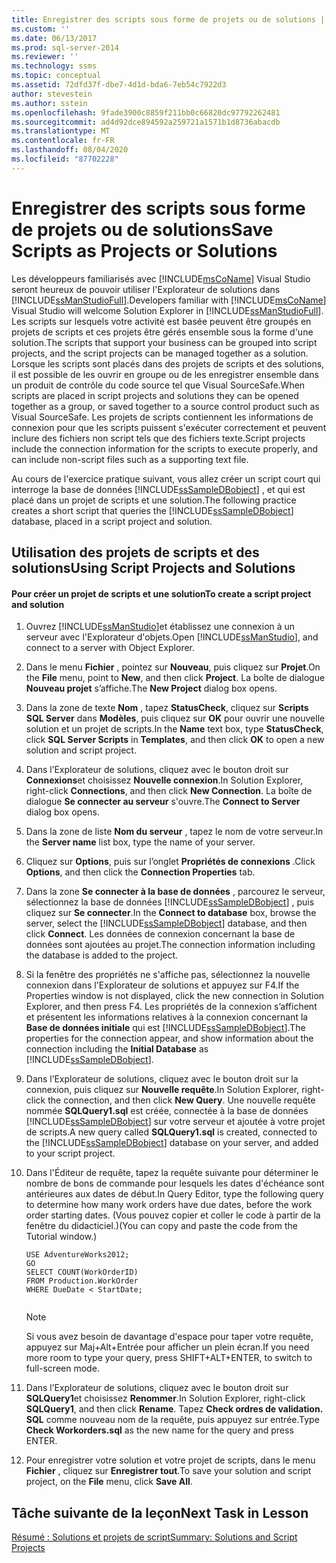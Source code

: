 ```yaml
---
title: Enregistrer des scripts sous forme de projets ou de solutions | Microsoft Docs
ms.custom: ''
ms.date: 06/13/2017
ms.prod: sql-server-2014
ms.reviewer: ''
ms.technology: ssms
ms.topic: conceptual
ms.assetid: 72dfd37f-dbe7-4d1d-bda6-7eb54c7922d3
author: stevestein
ms.author: sstein
ms.openlocfilehash: 9fade3900c8859f211bb0c66820dc97792262481
ms.sourcegitcommit: ad4d92dce894592a259721a1571b1d8736abacdb
ms.translationtype: MT
ms.contentlocale: fr-FR
ms.lasthandoff: 08/04/2020
ms.locfileid: "87702228"
---
```

# <a name="save-scripts-as-projects-or-solutions"></a><span data-ttu-id="b7e68-102">Enregistrer des scripts sous forme de projets ou de solutions</span><span class="sxs-lookup"><span data-stu-id="b7e68-102">Save Scripts as Projects or Solutions</span></span>
  <span data-ttu-id="b7e68-103">Les développeurs familiarisés avec [!INCLUDE[msCoName](../../includes/msconame-md.md)] Visual Studio seront heureux de pouvoir utiliser l'Explorateur de solutions dans [!INCLUDE[ssManStudioFull](../../includes/ssmanstudiofull-md.md)].</span><span class="sxs-lookup"><span data-stu-id="b7e68-103">Developers familiar with [!INCLUDE[msCoName](../../includes/msconame-md.md)] Visual Studio will welcome Solution Explorer in [!INCLUDE[ssManStudioFull](../../includes/ssmanstudiofull-md.md)].</span></span> <span data-ttu-id="b7e68-104">Les scripts sur lesquels votre activité est basée peuvent être groupés en projets de scripts et ces projets être gérés ensemble sous la forme d'une solution.</span><span class="sxs-lookup"><span data-stu-id="b7e68-104">The scripts that support your business can be grouped into script projects, and the script projects can be managed together as a solution.</span></span> <span data-ttu-id="b7e68-105">Lorsque les scripts sont placés dans des projets de scripts et des solutions, il est possible de les ouvrir en groupe ou de les enregistrer ensemble dans un produit de contrôle du code source tel que Visual SourceSafe.</span><span class="sxs-lookup"><span data-stu-id="b7e68-105">When scripts are placed in script projects and solutions they can be opened together as a group, or saved together to a source control product such as Visual SourceSafe.</span></span> <span data-ttu-id="b7e68-106">Les projets de scripts contiennent les informations de connexion pour que les scripts puissent s'exécuter correctement et peuvent inclure des fichiers non script tels que des fichiers texte.</span><span class="sxs-lookup"><span data-stu-id="b7e68-106">Script projects include the connection information for the scripts to execute properly, and can include non-script files such as a supporting text file.</span></span>  
  
 <span data-ttu-id="b7e68-107">Au cours de l'exercice pratique suivant, vous allez créer un script court qui interroge la base de données [!INCLUDE[ssSampleDBobject](../../includes/sssampledbobject-md.md)] , et qui est placé dans un projet de scripts et une solution.</span><span class="sxs-lookup"><span data-stu-id="b7e68-107">The following practice creates a short script that queries the [!INCLUDE[ssSampleDBobject](../../includes/sssampledbobject-md.md)] database, placed in a script project and solution.</span></span>  
  
## <a name="using-script-projects-and-solutions"></a><span data-ttu-id="b7e68-108">Utilisation des projets de scripts et des solutions</span><span class="sxs-lookup"><span data-stu-id="b7e68-108">Using Script Projects and Solutions</span></span>  
  
#### <a name="to-create-a-script-project-and-solution"></a><span data-ttu-id="b7e68-109">Pour créer un projet de scripts et une solution</span><span class="sxs-lookup"><span data-stu-id="b7e68-109">To create a script project and solution</span></span>  
  
1.  <span data-ttu-id="b7e68-110">Ouvrez [!INCLUDE[ssManStudio](../../includes/ssmanstudio-md.md)]et établissez une connexion à un serveur avec l'Explorateur d'objets.</span><span class="sxs-lookup"><span data-stu-id="b7e68-110">Open [!INCLUDE[ssManStudio](../../includes/ssmanstudio-md.md)], and connect to a server with Object Explorer.</span></span>  
  
2.  <span data-ttu-id="b7e68-111">Dans le menu **Fichier** , pointez sur **Nouveau**, puis cliquez sur **Projet**.</span><span class="sxs-lookup"><span data-stu-id="b7e68-111">On the **File** menu, point to **New**, and then click **Project**.</span></span> <span data-ttu-id="b7e68-112">La boîte de dialogue **Nouveau projet** s’affiche.</span><span class="sxs-lookup"><span data-stu-id="b7e68-112">The **New Project** dialog box opens.</span></span>  
  
3.  <span data-ttu-id="b7e68-113">Dans la zone de texte **Nom** , tapez **StatusCheck**, cliquez sur **Scripts SQL Server** dans **Modèles**, puis cliquez sur **OK** pour ouvrir une nouvelle solution et un projet de scripts.</span><span class="sxs-lookup"><span data-stu-id="b7e68-113">In the **Name** text box, type **StatusCheck**, click **SQL Server Scripts** in **Templates**, and then click **OK** to open a new solution and script project.</span></span>  
  
4.  <span data-ttu-id="b7e68-114">Dans l’Explorateur de solutions, cliquez avec le bouton droit sur **Connexions**et choisissez **Nouvelle connexion**.</span><span class="sxs-lookup"><span data-stu-id="b7e68-114">In Solution Explorer, right-click **Connections**, and then click **New Connection**.</span></span> <span data-ttu-id="b7e68-115">La boîte de dialogue **Se connecter au serveur** s'ouvre.</span><span class="sxs-lookup"><span data-stu-id="b7e68-115">The **Connect to Server** dialog box opens.</span></span>  
  
5.  <span data-ttu-id="b7e68-116">Dans la zone de liste **Nom du serveur** , tapez le nom de votre serveur.</span><span class="sxs-lookup"><span data-stu-id="b7e68-116">In the **Server name** list box, type the name of your server.</span></span>  
  
6.  <span data-ttu-id="b7e68-117">Cliquez sur **Options**, puis sur l’onglet **Propriétés de connexions** .</span><span class="sxs-lookup"><span data-stu-id="b7e68-117">Click **Options**, and then click the **Connection Properties** tab.</span></span>  
  
7.  <span data-ttu-id="b7e68-118">Dans la zone **Se connecter à la base de données** , parcourez le serveur, sélectionnez la base de données [!INCLUDE[ssSampleDBobject](../../includes/sssampledbobject-md.md)] , puis cliquez sur **Se connecter**.</span><span class="sxs-lookup"><span data-stu-id="b7e68-118">In the **Connect to database** box, browse the server, select the [!INCLUDE[ssSampleDBobject](../../includes/sssampledbobject-md.md)] database, and then click **Connect**.</span></span> <span data-ttu-id="b7e68-119">Les données de connexion concernant la base de données sont ajoutées au projet.</span><span class="sxs-lookup"><span data-stu-id="b7e68-119">The connection information including the database is added to the project.</span></span>  
  
8.  <span data-ttu-id="b7e68-120">Si la fenêtre des propriétés ne s'affiche pas, sélectionnez la nouvelle connexion dans l'Explorateur de solutions et appuyez sur F4.</span><span class="sxs-lookup"><span data-stu-id="b7e68-120">If the Properties window is not displayed, click the new connection in Solution Explorer, and then press F4.</span></span> <span data-ttu-id="b7e68-121">Les propriétés de la connexion s’affichent et présentent les informations relatives à la connexion concernant la **Base de données initiale** qui est [!INCLUDE[ssSampleDBobject](../../includes/sssampledbobject-md.md)].</span><span class="sxs-lookup"><span data-stu-id="b7e68-121">The properties for the connection appear, and show information about the connection including the **Initial Database** as [!INCLUDE[ssSampleDBobject](../../includes/sssampledbobject-md.md)].</span></span>  
  
9. <span data-ttu-id="b7e68-122">Dans l’Explorateur de solutions, cliquez avec le bouton droit sur la connexion, puis cliquez sur **Nouvelle requête**.</span><span class="sxs-lookup"><span data-stu-id="b7e68-122">In Solution Explorer, right-click the connection, and then click **New Query**.</span></span> <span data-ttu-id="b7e68-123">Une nouvelle requête nommée **SQLQuery1.sql** est créée, connectée à la base de données [!INCLUDE[ssSampleDBobject](../../includes/sssampledbobject-md.md)] sur votre serveur et ajoutée à votre projet de scripts.</span><span class="sxs-lookup"><span data-stu-id="b7e68-123">A new query called **SQLQuery1.sql** is created, connected to the [!INCLUDE[ssSampleDBobject](../../includes/sssampledbobject-md.md)] database on your server, and added to your script project.</span></span>  
  
10. <span data-ttu-id="b7e68-124">Dans l'Éditeur de requête, tapez la requête suivante pour déterminer le nombre de bons de commande pour lesquels les dates d'échéance sont antérieures aux dates de début.</span><span class="sxs-lookup"><span data-stu-id="b7e68-124">In Query Editor, type the following query to determine how many work orders have due dates, before the work order starting dates.</span></span> <span data-ttu-id="b7e68-125">(Vous pouvez copier et coller le code à partir de la fenêtre du didacticiel.)</span><span class="sxs-lookup"><span data-stu-id="b7e68-125">(You can copy and paste the code from the Tutorial window.)</span></span>  
  
    ```  
    USE AdventureWorks2012;  
    GO  
    SELECT COUNT(WorkOrderID)  
    FROM Production.WorkOrder  
    WHERE DueDate < StartDate;  
  
    ```  
  
    > [!NOTE]  
    >  <span data-ttu-id="b7e68-126">Si vous avez besoin de davantage d'espace pour taper votre requête, appuyez sur Maj+Alt+Entrée pour afficher un plein écran.</span><span class="sxs-lookup"><span data-stu-id="b7e68-126">If you need more room to type your query, press SHIFT+ALT+ENTER, to switch to full-screen mode.</span></span>  
  
11. <span data-ttu-id="b7e68-127">Dans l’Explorateur de solutions, cliquez avec le bouton droit sur **SQLQuery1**et choisissez **Renommer**.</span><span class="sxs-lookup"><span data-stu-id="b7e68-127">In Solution Explorer, right-click **SQLQuery1**, and then click **Rename**.</span></span> <span data-ttu-id="b7e68-128">Tapez **Check ordres de validation. SQL** comme nouveau nom de la requête, puis appuyez sur entrée.</span><span class="sxs-lookup"><span data-stu-id="b7e68-128">Type **Check Workorders.sql** as the new name for the query and press ENTER.</span></span>  
  
12. <span data-ttu-id="b7e68-129">Pour enregistrer votre solution et votre projet de scripts, dans le menu **Fichier** , cliquez sur **Enregistrer tout**.</span><span class="sxs-lookup"><span data-stu-id="b7e68-129">To save your solution and script project, on the **File** menu, click **Save All**.</span></span>  
  
## <a name="next-task-in-lesson"></a><span data-ttu-id="b7e68-130">Tâche suivante de la leçon</span><span class="sxs-lookup"><span data-stu-id="b7e68-130">Next Task in Lesson</span></span>  
 [<span data-ttu-id="b7e68-131">Résumé : Solutions et projets de script</span><span class="sxs-lookup"><span data-stu-id="b7e68-131">Summary: Solutions and Script Projects</span></span>](lesson-3-4-summary-solutions-and-script-projects.md)  
  
  
